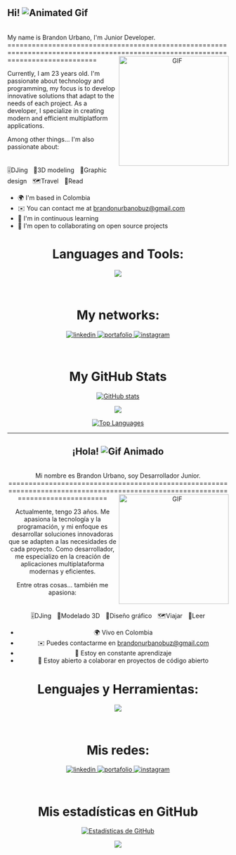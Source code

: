 ## Hi! <img src="https://user-images.githubusercontent.com/18350557/176309783-0785949b-9127-417c-8b55-ab5a4333674e.gif" alt="Animated Gif">  
<br/>  
My name is Brandon Urbano, I'm Junior Developer.  
==================================================================================================================================  

<a target="_blank" align="center">  
  <img alt="GIF" height="250" width="250" align="right" src="https://i.pinimg.com/originals/6c/fd/4d/6cfd4daa9554935b8ca93ae947fe6d52.gif">  
</a>  

Currently, I am 23 years old. I'm passionate about technology and programming, my focus is to develop innovative solutions that adapt to the needs of each project. As a developer, I specialize in creating modern and efficient multiplatform applications.  

Among other things... I'm also passionate about:  
<br/>  
🎚️DJingㅤ🤖3D modelingㅤ🎨Graphic designㅤ🗺️Travelㅤ📖Read  

* 🌍  I'm based in Colombia  
* ✉️  You can contact me at [brandonurbanobuz@gmail.com](mailto:brandonurbanobuz@gmail.com)  
* 🧠  I'm in continuous learning  
* 🤝  I'm open to collaborating on open source projects  

<h1 align="center">Languages and Tools:</h1>  
<p align="center">  
  <a href="https://skillicons.dev">  
    <img src="https://skillicons.dev/icons?i=html,css,js,py,react,django,mysql,postgres,vscode" />  
  </a>  
</p>  
<br/>  
<h1 align="center">My networks:</h1>  
<p align="center">  
  <a href="https://linkedin.com/in/brandonurbano-dev" target="_blank">  
    <img src="https://skillicons.dev/icons?i=linkedin" alt="linkedin" />  
  </a>  
  <a href="https://devmit.netlify.app" target="_blank">  
    <img src="https://skillicons.dev/icons?i=htmx" alt="portafolio" />  
  </a>  
  <a href="https://instagram.com/zwart_mit" target="_blank">  
    <img src="https://skillicons.dev/icons?i=instagram" alt="instagram" />  
  </a>  
</p>  
<br/>  

<h1 align='center'>My GitHub Stats</h1>  
<div align='center'>  

<a href="http://www.github.com/zwartmit"><img src="https://github-readme-stats.vercel.app/api?username=zwartmit&show_icons=true&hide=&count_private=true&title_color=f97316&text_color=a855f7&icon_color=ef4444&bg_color=0f172a&hide_border=true&show_icons=true" alt="GitHub stats" /></a>  

<a href="http://www.github.com/zwartmit"><img src="https://github-readme-streak-stats.herokuapp.com/?user=zwartmit&stroke=a855f7&background=0f172a&ring=f97316&fire=f97316&currStreakNum=a855f7&currStreakLabel=f97316&sideNums=a855f7&sideLabels=a855f7&dates=a855f7&hide_border=true" /></a>  
  
<a href="https://github.com/zwartmit" align="left"><img src="https://github-readme-stats.vercel.app/api/top-langs/?username=zwartmit&langs_count=10&title_color=f97316&text_color=a855f7&icon_color=ef4444&bg_color=0f172a&hide_border=true&locale=en&custom_title=Top%20%Languages" alt="Top Languages" /></a>  

---  

## ¡Hola! <img src="https://user-images.githubusercontent.com/18350557/176309783-0785949b-9127-417c-8b55-ab5a4333674e.gif" alt="Gif Animado">  
<br/>  
Mi nombre es Brandon Urbano, soy Desarrollador Junior.  
==================================================================================================================================  

<a target="_blank" align="center">  
  <img alt="GIF" height="250" width="250" align="right" src="https://i.pinimg.com/originals/6c/fd/4d/6cfd4daa9554935b8ca93ae947fe6d52.gif">  
</a>  

Actualmente, tengo 23 años. Me apasiona la tecnología y la programación, y mi enfoque es desarrollar soluciones innovadoras que se adapten a las necesidades de cada proyecto. Como desarrollador, me especializo en la creación de aplicaciones multiplataforma modernas y eficientes.  

Entre otras cosas... también me apasiona:  
<br/>  
🎚️DJingㅤ🤖Modelado 3Dㅤ🎨Diseño gráficoㅤ🗺️Viajarㅤ📖Leer  

* 🌍  Vivo en Colombia  
* ✉️  Puedes contactarme en [brandonurbanobuz@gmail.com](mailto:brandonurbanobuz@gmail.com)  
* 🧠  Estoy en constante aprendizaje  
* 🤝  Estoy abierto a colaborar en proyectos de código abierto  

<h1 align="center">Lenguajes y Herramientas:</h1>  
<p align="center">  
  <a href="https://skillicons.dev">  
    <img src="https://skillicons.dev/icons?i=html,css,js,py,react,django,mysql,postgres,vscode" />  
  </a>  
</p>  
<br/>  
<h1 align="center">Mis redes:</h1>  
<p align="center">  
  <a href="https://linkedin.com/in/brandonurbano-dev" target="_blank">  
    <img src="https://skillicons.dev/icons?i=linkedin" alt="linkedin" />  
  </a>  
  <a href="https://devmit.netlify.app" target="_blank">  
    <img src="https://skillicons.dev/icons?i=htmx" alt="portafolio" />  
  </a>  
  <a href="https://instagram.com/zwart_mit" target="_blank">  
    <img src="https://skillicons.dev/icons?i=instagram" alt="instagram" />  
  </a>  
</p>  
<br/>  

<h1 align='center'>Mis estadísticas en GitHub</h1>  
<div align='center'>  

<a href="http://www.github.com/zwartmit"><img src="https://github-readme-stats.vercel.app/api?username=zwartmit&show_icons=true&hide=&count_private=true&title_color=f97316&text_color=a855f7&icon_color=ef4444&bg_color=0f172a&hide_border=true&show_icons=true" alt="Estadísticas de GitHub" /></a>  

<a href="http://www.github.com/zwartmit"><img src="https://github-readme-streak-stats.herokuapp.com/?user=zwartmit&stroke=a855f7&background=0f172a&ring=f97316&fire=f97316&currStreakNum=a855f7&currStreakLabel=f97316&sideNums=a855f7&sideLabels=a855f7&dates=a855f7&hide_border=true" /></a>
